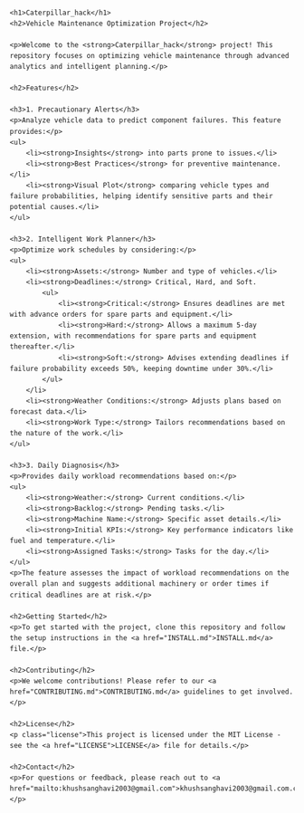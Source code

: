 <!DOCTYPE html>
<html lang="en">
<head>
    <meta charset="UTF-8">
    <meta name="viewport" content="width=device-width, initial-scale=1.0">
    <title>Caterpillar_hack - README</title>
    <style>
        body {
            font-family: Arial, sans-serif;
            line-height: 1.6;
            margin: 20px;
        }
        h1, h2 {
            color: #333;
        }
        h1 {
            border-bottom: 2px solid #333;
            padding-bottom: 5px;
        }
        h2 {
            margin-top: 20px;
        }
        p {
            margin: 10px 0;
        }
        ul {
            margin: 10px 0 10px 20px;
        }
        a {
            color: #1a0dab;
            text-decoration: none;
        }
        a:hover {
            text-decoration: underline;
        }
        .license {
            background-color: #f8f9fa;
            border: 1px solid #ddd;
            padding: 10px;
            margin-top: 20px;
        }
    </style>
</head>
<body>

    <h1>Caterpillar_hack</h1>
    <h2>Vehicle Maintenance Optimization Project</h2>

    <p>Welcome to the <strong>Caterpillar_hack</strong> project! This repository focuses on optimizing vehicle maintenance through advanced analytics and intelligent planning.</p>

    <h2>Features</h2>

    <h3>1. Precautionary Alerts</h3>
    <p>Analyze vehicle data to predict component failures. This feature provides:</p>
    <ul>
        <li><strong>Insights</strong> into parts prone to issues.</li>
        <li><strong>Best Practices</strong> for preventive maintenance.</li>
        <li><strong>Visual Plot</strong> comparing vehicle types and failure probabilities, helping identify sensitive parts and their potential causes.</li>
    </ul>

    <h3>2. Intelligent Work Planner</h3>
    <p>Optimize work schedules by considering:</p>
    <ul>
        <li><strong>Assets:</strong> Number and type of vehicles.</li>
        <li><strong>Deadlines:</strong> Critical, Hard, and Soft.
            <ul>
                <li><strong>Critical:</strong> Ensures deadlines are met with advance orders for spare parts and equipment.</li>
                <li><strong>Hard:</strong> Allows a maximum 5-day extension, with recommendations for spare parts and equipment thereafter.</li>
                <li><strong>Soft:</strong> Advises extending deadlines if failure probability exceeds 50%, keeping downtime under 30%.</li>
            </ul>
        </li>
        <li><strong>Weather Conditions:</strong> Adjusts plans based on forecast data.</li>
        <li><strong>Work Type:</strong> Tailors recommendations based on the nature of the work.</li>
    </ul>

    <h3>3. Daily Diagnosis</h3>
    <p>Provides daily workload recommendations based on:</p>
    <ul>
        <li><strong>Weather:</strong> Current conditions.</li>
        <li><strong>Backlog:</strong> Pending tasks.</li>
        <li><strong>Machine Name:</strong> Specific asset details.</li>
        <li><strong>Initial KPIs:</strong> Key performance indicators like fuel and temperature.</li>
        <li><strong>Assigned Tasks:</strong> Tasks for the day.</li>
    </ul>
    <p>The feature assesses the impact of workload recommendations on the overall plan and suggests additional machinery or order times if critical deadlines are at risk.</p>

    <h2>Getting Started</h2>
    <p>To get started with the project, clone this repository and follow the setup instructions in the <a href="INSTALL.md">INSTALL.md</a> file.</p>

    <h2>Contributing</h2>
    <p>We welcome contributions! Please refer to our <a href="CONTRIBUTING.md">CONTRIBUTING.md</a> guidelines to get involved.</p>

    <h2>License</h2>
    <p class="license">This project is licensed under the MIT License - see the <a href="LICENSE">LICENSE</a> file for details.</p>

    <h2>Contact</h2>
    <p>For questions or feedback, please reach out to <a href="mailto:khushsanghavi2003@gmail.com">khushsanghavi2003@gmail.com.com</a>.</p>

</body>
</html>
